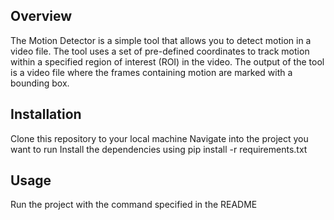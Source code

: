 ## Overview
The Motion Detector is a simple tool that allows you to detect motion in a video file. The tool uses a set of pre-defined coordinates to track motion within a specified region of interest (ROI) in the video. The output of the tool is a video file where the frames containing motion are marked with a bounding box.

## Installation
Clone this repository to your local machine
Navigate into the project you want to run 
Install the dependencies using pip install -r requirements.txt

## Usage
Run the project with the command specified in the README



